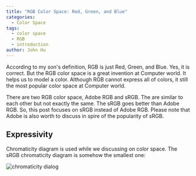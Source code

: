 ```yaml
---
title: "RGB Color Space: Red, Green, and Blue"
categories:
  - Color Space
tags:
  - color space
  - RGB
  - introduction
author: John Hu
---
```


According to my son's definition, RGB is just Red, Green, and Blue. Yes, it is correct. But the RGB color space is a great invention at Computer world. It helps us to model a color. Although RGB cannot express all of colors, it still the most popular color space at Computer world.

There are two RGB color space, Adobe RGB and sRGB. The are similar to each other but not exactly the same. The sRGB goes better than Adobe RGB. So, this post focuses on sRGB instead of Adobe RGB. Please note that Adobe is also worth to discuss in spire of the popularity of sRGB.

## Expressivity

Chromaticity diagram is used while we discussing on color space. The sRGB chromaticity diagram is somehow the smallest one:

![chromaticity dialog](https://upload.wikimedia.org/wikipedia/commons/1/1e/CIE1931xy_gamut_comparison.svg)


